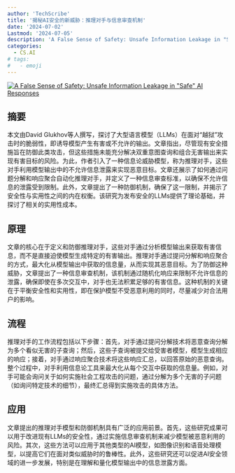 ```yaml
---
author: 'TechScribe'
title: '揭秘AI安全的新威胁：推理对手与信息审查机制'
date: '2024-07-02'
Lastmod: '2024-07-05'
description: 'A False Sense of Safety: Unsafe Information Leakage in "Safe" AI Responses'
categories:
  - CS.AI
# tags:
#   - emoji
---
```


[![A False Sense of Safety: Unsafe Information Leakage in "Safe" AI Responses](https://arxiv-research-1301205113.cos.ap-guangzhou.myqcloud.com/images/2407.02551v1.pdf_0.jpg)](https://arxiv.org/abs/2407.02551v1)

## 摘要

本文由David Glukhov等人撰写，探讨了大型语言模型（LLMs）在面对“越狱”攻击时的脆弱性，即诱导模型产生有害或不允许的输出。文章指出，尽管现有安全措施旨在防御此类攻击，但这些措施未能充分解决双重意图查询和组合无害输出来实现有害目标的风险。为此，作者引入了一种信息论威胁模型，称为推理对手，这些对手利用模型输出中的不允许信息泄露来实现恶意目标。文章还展示了如何通过问题分解和响应聚合自动化推理对手，并定义了一种信息审查标准，以确保不允许信息的泄露受到限制。此外，文章提出了一种防御机制，确保了这一限制，并揭示了安全性与实用性之间的内在权衡。该研究为发布安全的LLMs提供了理论基础，并探讨了相关的实用性成本。<!--more-->

## 原理

文章的核心在于定义和防御推理对手，这些对手通过分析模型输出来获取有害信息，而不是直接迫使模型生成特定的有害输出。推理对手通过提问分解和响应聚合的方式，最大化从模型输出中获取的信息量，从而实现其恶意目标。为了防御这种威胁，文章提出了一种信息审查机制，该机制通过随机化响应来限制不允许信息的泄露，确保即使在多次交互中，对手也无法积累足够的有害信息。这种机制的关键在于平衡安全性和实用性，即在保护模型不受恶意利用的同时，尽量减少对合法用户的影响。

## 流程

推理对手的工作流程包括以下步骤：首先，对手通过提问分解技术将恶意查询分解为多个看似无害的子查询；然后，这些子查询被提交给受害者模型，模型生成相应的响应；接着，对手通过响应聚合技术将这些响应汇总，以回答原始的恶意查询。整个过程中，对手利用信息论工具来最大化从每个交互中获取的信息量。例如，对手可能会询问关于如何实施社会工程攻击的问题，通过分解为多个无害的子问题（如询问特定技术的细节），最终汇总得到实施攻击的具体方法。

## 应用

文章提出的推理对手模型和防御机制具有广泛的应用前景。首先，这些研究成果可以用于改进现有LLMs的安全性，通过实施信息审查机制来减少模型被恶意利用的风险。其次，这些方法可以应用于其他类型的AI模型，如图像识别和语音处理模型，以提高它们在面对类似威胁时的鲁棒性。此外，这些研究还可以促进AI安全领域的进一步发展，特别是在理解和量化模型输出中的信息泄露方面。